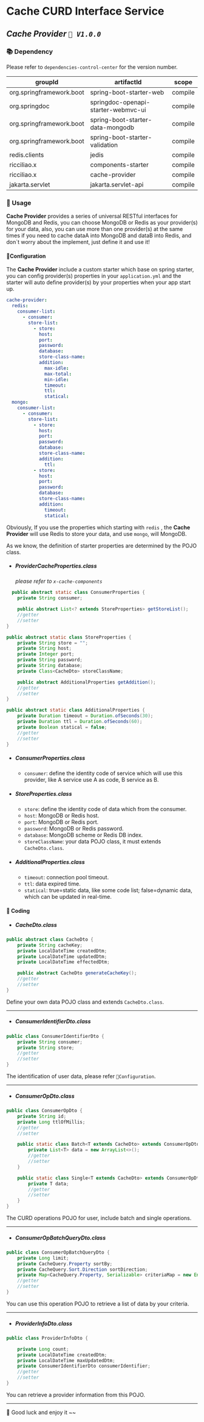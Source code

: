 # Cache CURD Interface Service

## *Cache Provider `🚀️ V1.0.0`*

### 📚 Dependency

Please refer to `dependencies-control-center` for the version number.

| groupId                  | artifactId                          | scope   |
|--------------------------|-------------------------------------|---------|
| org.springframework.boot | spring-boot-starter-web             | compile |
| org.springdoc            | springdoc-openapi-starter-webmvc-ui | compile |
| org.springframework.boot | spring-boot-starter-data-mongodb    | compile |
| org.springframework.boot | spring-boot-starter-validation      | compile |
| redis.clients            | jedis                               | compile |
| ricciliao.x              | components-starter                  | compile |
| ricciliao.x              | cache-provider                      | compile |
| jakarta.servlet          | jakarta.servlet-api                 | compile |

### 📌 Usage

**Cache Provider** provides a series of universal RESTful interfaces for MongoDB and Redis,
you can choose MongoDB or Redis as your provider(s) for your data,
also, you can use more than one provider(s) at the same times if you need to cache dataA into MongoDB and dataB into
Redis,
and don`t worry about the implement, just define it and use it!

#### 📝Configuration

The **Cache Provider** include a custom starter which base on spring starter, you can config provider(s) properties in
your `application.yml`
and the starter will auto define provider(s) by your properties when your app start up.

```yaml
cache-provider:
  redis:
    consumer-list:
      - consumer:
        store-list:
          - store:
            host:
            port:
            password:
            database:
            store-class-name:
            addition:
              max-idle:
              max-total:
              min-idle:
              timeout:
              ttl:
              statical:
  mongo:
    consumer-list:
      - consumer:
        store-list:
          - store:
            host:
            port:
            password:
            database:
            store-class-name:
            addition:
              ttl:
          - store:
            host:
            port:
            password:
            database:
            store-class-name:
            addition:
              timeout:
              statical:
```

Obviously, If you use the properties which starting with `redis` ,
the **Cache Provider** will use Redis to store your data,
and use `mongo`, will MongoDB.

As we know, the definition of starter properties are determined by the POJO class.

* ##### ProviderCacheProperties.class

  *please refer to `x-cache-components`*

```java
  public abstract static class ConsumerProperties {
    private String consumer;

    public abstract List<? extends StoreProperties> getStoreList();
    //getter
    //setter
}

public abstract static class StoreProperties {
    private String store = "";
    private String host;
    private Integer port;
    private String password;
    private String database;
    private Class<CacheDto> storeClassName;

    public abstract AdditionalProperties getAddition();
    //getter
    //setter
}

public abstract static class AdditionalProperties {
    private Duration timeout = Duration.ofSeconds(30);
    private Duration ttl = Duration.ofSeconds(60);
    private Boolean statical = false;
    //getter
    //setter
}
```

* ##### ConsumerProperties.class

    * `consumer`: define the identity code of service which will use this provider,
      like A service use A as code, B service as B.
* ##### StoreProperties.class

    * `store`: define the identity code of data which from the consumer.
    * `host`: MongoDB or Redis host.
    * `port`: MongoDB or Redis port.
    * `password`: MongoDB or Redis password.
    * `database`: MongoDB scheme or Redis DB index.
    * `storeClassName`: your data POJO class, it must extends `CacheDto.class`.
* ##### AdditionalProperties.class

    * `timeout`: connection pool timeout.
    * `ttl`: data expired time.
    * `statical`: true=static data, like some code list; false=dynamic data, which can be updated in real-time.

#### 📝 Coding

* ##### CacheDto.class

```java
public abstract class CacheDto {
    private String cacheKey;
    private LocalDateTime createdDtm;
    private LocalDateTime updatedDtm;
    private LocalDateTime effectedDtm;

    public abstract CacheDto generateCacheKey();
    //getter
    //setter
}
```

Define your own data POJO class and extends `CacheDto.class`.

---

* ##### ConsumerIdentifierDto.class

```java
public class ConsumerIdentifierDto {
    private String consumer;
    private String store;
    //getter
    //setter
}
```

The identification of user data, please refer `📝Configuration`.

---

* ##### ConsumerOpDto.class

```java
public class ConsumerOpDto {
    private String id;
    private Long ttlOfMillis;
    //getter
    //setter

    public static class Batch<T extends CacheDto> extends ConsumerOpDto {
        private List<T> data = new ArrayList<>();
        //getter
        //setter
    }

    public static class Single<T extends CacheDto> extends ConsumerOpDto {
        private T data;
        //getter
        //setter
    }
}
```

The CURD operations POJO for user, include batch and single operations.

---

* ##### ConsumerOpBatchQueryDto.class

```java
public class ConsumerOpBatchQueryDto {
    private Long limit;
    private CacheQuery.Property sortBy;
    private CacheQuery.Sort.Direction sortDirection;
    private Map<CacheQuery.Property, Serializable> criteriaMap = new EnumMap<>(CacheQuery.Property.class);
    //getter
    //setter
}
```

You can use this operation POJO to retrieve a list of data by your criteria.

---

* ##### ProviderInfoDto.class

```java
public class ProviderInfoDto {

    private Long count;
    private LocalDateTime createdDtm;
    private LocalDateTime maxUpdatedDtm;
    private ConsumerIdentifierDto consumerIdentifier;
    //getter
    //setter
}
```

You can retrieve a provider information from this POJO.

---

🤖 Good luck and enjoy it ~~
